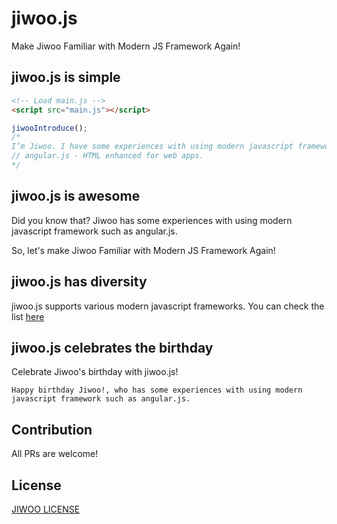 # jiwoo.js
Make Jiwoo Familiar with Modern JS Framework Again!

## jiwoo.js is simple

```html
<!-- Load main.js -->
<script src="main.js"></script>
```
```JavaScript
jiwooIntroduce();
/*
I’m Jiwoo. I have some experiences with using modern javascript framework such as angular.js.
// angular.js - HTML enhanced for web apps.
*/
```

## jiwoo.js is awesome

Did you know that? Jiwoo has some experiences with using modern javascript framework such as angular.js.

So, let's make Jiwoo Familiar with Modern JS Framework Again!

## jiwoo.js has diversity

jiwoo.js supports various modern javascript frameworks. You can check the list [here](https://github.com/sorrycc/awesome-javascript)

## jiwoo.js celebrates the birthday

Celebrate Jiwoo's birthday with jiwoo.js! 
```
Happy birthday Jiwoo!, who has some experiences with using modern javascript framework such as angular.js.
```

## Contribution

All PRs are welcome!

## License

[JIWOO LICENSE](https://github.com/dongkwan-kim/jiwoo.js/blob/master/LICENSE)

